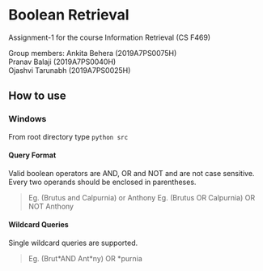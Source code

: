 # Boolean Retrieval
 Assignment-1 for the course Information Retrieval (CS F469)

Group members:
Ankita Behera (2019A7PS0075H) <br>
Pranav Balaji (2019A7PS0040H) <br>
Ojashvi Tarunabh (2019A7PS0025H) <br>

## How to use
### Windows
From root directory type `python src`<br>
#### Query Format
Valid boolean operators are AND, OR and NOT and are not case sensitive. Every two operands should be enclosed in parentheses. <br>
> Eg. (Brutus and Calpurnia) or Anthony
> Eg. (Brutus OR Calpurnia) OR NOT Anthony
#### Wildcard Queries
Single wildcard queries are supported. <br>
> Eg. (Brut&ast;AND Ant&ast;ny) OR &ast;purnia



